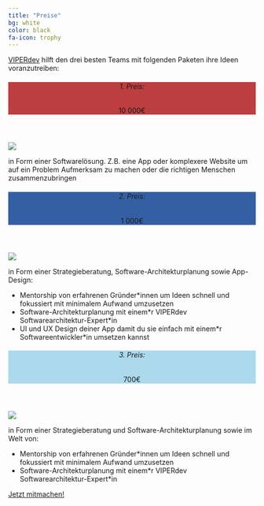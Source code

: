 ```yaml
---
title: "Preise"
bg: white
color: black
fa-icon: trophy
---
```

<div class="smalltextbox">
<p><a href="https://viperdev.io/">VIPERdev</a> hilft den drei besten Teams mit folgenden Paketen ihre Ideen voranzutreiben:</p>
</div>
<div class="pricebox">
  <header style="background-color: #bc3e40;"><h6>1. Preis:</h6><span>10 000€</span></header>
  <img src="/img/firstprize.png">
  <p> in Form einer Softwarelösung. Z.B. eine App oder komplexere Website um auf ein Problem Aufmerksam zu machen oder die richtigen Menschen zusammenzubringen</p>
</div>

<div class="pricebox">
  <header style="background-color: #3460a3;"><h6>2. Preis:</h6><span>1 000€</span></header>
  <img src="/img/secondprize.png">
  <p> in Form einer Strategieberatung, Software-Architekturplanung sowie App-Design:
  <ul class="a">
  <li> Mentorship von erfahrenen Gründer*innen um Ideen schnell und fokussiert mit minimalem Aufwand umzusetzen</li>
  <li> Software-Architekturplanung mit einem*r VIPERdev Softwarearchitektur-Expert*in</li>
  <li> UI und UX Design deiner App damit du sie einfach mit einem*r Softwareentwickler*in umsetzen kannst</li></ul></p>
</div>

<div class="pricebox">
  <header style="background-color: #ACD9EB;"><h6>3. Preis:</h6><span>700€</span></header>
  <img src="/img/thirdprize.png">
  <p> in Form einer Strategieberatung und Software-Architekturplanung sowie im Welt von:
  <ul class="a">
  <li> Mentorship von erfahrenen Gründer*innen um Ideen schnell und fokussiert mit minimalem Aufwand umzusetzen</li>
  <li>Software-Architekturplanung mit einem*r VIPERdev Softwarearchitektur-Expert*in</li></ul></p>
</div>
<div class="smalltextbox">
<a class="button" href="https://sils1.typeform.com/to/TsR3Vv" data-mode="popup" data-submit-close-delay="5" target="_blank">Jetzt mitmachen!</a> <script> (function() { var qs,js,q,s,d=document, gi=d.getElementById, ce=d.createElement, gt=d.getElementsByTagName, id="typef_orm_share", b="https://embed.typeform.com/"; if(!gi.call(d,id)){ js=ce.call(d,"script"); js.id=id; js.src=b+"embed.js"; q=gt.call(d,"script")[0]; q.parentNode.insertBefore(js,q) } })() </script>
</div>
